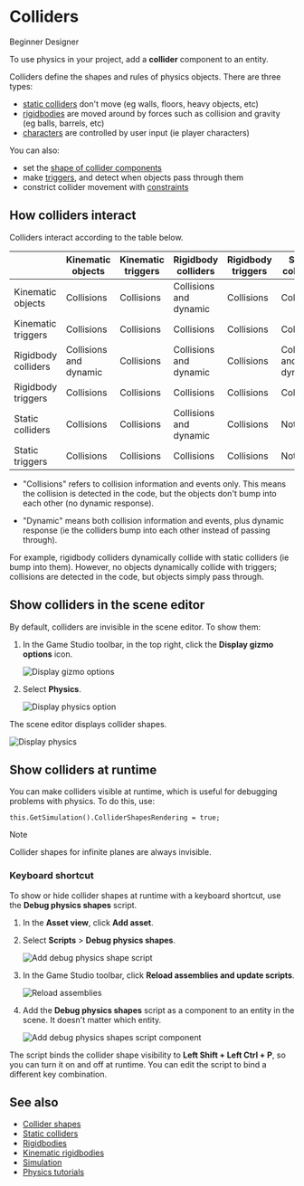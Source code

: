 # Colliders

<span class="label label-doc-level">Beginner</span>
<span class="label label-doc-audience">Designer</span>

To use physics in your project, add a **collider** component to an entity. 

Colliders define the shapes and rules of physics objects. There are three types:

* [static colliders](static-colliders.md) don't move (eg walls, floors, heavy objects, etc)
* [rigidbodies](rigid-bodies.md) are moved around by forces such as collision and gravity (eg balls, barrels, etc)
* [characters](characters.md) are controlled by user input (ie player characters)

You can also: 

* set the [shape of collider components](collider-shapes.md)
* make [triggers](triggers.md), and detect when objects pass through them
* constrict collider movement with [constraints](constraints.md)

## How colliders interact

Colliders interact according to the table below.

|   | Kinematic objects   | Kinematic triggers   | Rigidbody colliders   | Rigidbody triggers   | Static colliders        | Static triggers   
|---|-------------|---------------------|-------------|---------------------|----------|------------------
| Kinematic objects        | Collisions           | Collisions  | Collisions and dynamic| Collisions   | Collisions    | Collisions     
| Kinematic triggers | Collisions           | Collisions   |Collisions           | Collisions     | Collisions     | Collisions   
| Rigidbody colliders          | Collisions and dynamic     | Collisions     | Collisions and dynamic     | Collisions     | Collisions and dynamic| Collisions
| Rigidbody triggers | Collisions         | Collisions  | Collisions | Collisions     | Collisions     | Collisions
| Static colliders| Collisions| Collisions| Collisions and dynamic | Collisions   | Nothing   | Nothing
|Static triggers     | Collisions     | Collisions     | Collisions     | Collisions    | Nothing    | Nothing

* "Collisions" refers to collision information and events only. This means the collision is detected in the code, but the objects don't bump into each other (no dynamic response).

* "Dynamic" means both collision information and events, plus dynamic response (ie the colliders bump into each other instead of passing through).

For example, rigidbody colliders dynamically collide with static colliders (ie bump into them). However, no objects dynamically collide with triggers; collisions are detected in the code, but objects simply pass through.

## Show colliders in the scene editor

By default, colliders are invisible in the scene editor. To show them:

1. In the Game Studio toolbar, in the top right, click the **Display gizmo options** icon.

   ![Display gizmo options](media/display-gizmo-options.png)

2. Select **Physics**.

    ![Display physics option](media/display-physics-option.png)

The scene editor displays collider shapes.

![Display physics](media/display-physics.png)

## Show colliders at runtime

You can make colliders visible at runtime, which is useful for debugging problems with physics. To do this, use:

``
this.GetSimulation().ColliderShapesRendering = true;
``

> [!Note]
> Collider shapes for infinite planes are always invisible.

### Keyboard shortcut

To show or hide collider shapes at runtime with a keyboard shortcut, use the **Debug physics shapes** script.

1. In the **Asset view**, click **Add asset**.

2. Select **Scripts** > **Debug physics shapes**.

    ![Add debug physics shape script](media/add-debug-physics-shapes-script.png)

3. In the Game Studio toolbar, click **Reload assemblies and update scripts**.

    ![Reload assemblies](../platforms/media/reload-assemblies.png)

4. Add the **Debug physics shapes** script as a component to an entity in the scene. It doesn't matter which entity.

    ![Add debug physics shapes script component](media/add-debug-physics-shapes-component.png)

The script binds the collider shape visibility to **Left Shift + Left Ctrl + P**, so you can turn it on and off at runtime. You can edit the script to bind a different key combination.

## See also

* [Collider shapes](collider-shapes.md)
* [Static colliders](static-colliders.md)
* [Rigidbodies](rigid-bodies.md)
* [Kinematic rigidbodies](kinematic-rigid-bodies.md)
* [Simulation](simulation.md)
* [Physics tutorials](tutorials.md)